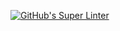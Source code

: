 [![GitHub's Super Linter](https://github.com/KestrelBryce/Unit4-02-HTML-ColdHot/actions/workflows/main.yml/badge.svg)](https://github.com/KestrelBryce/Unit4-02-HTML-ColdHot/actions)